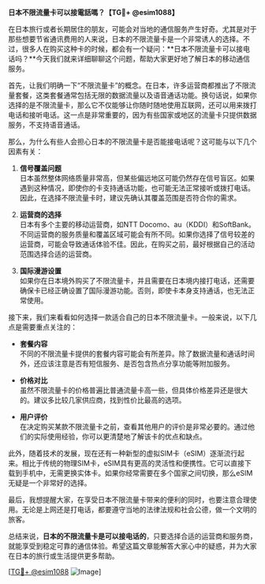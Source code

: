 **日本不限流量卡可以接電話嗎？【TG💪+ @esim1088】**

在日本旅行或者长期居住的朋友，可能会对当地的通信服务产生好奇。尤其是对于那些想要节省通讯费用的人来说，日本的不限流量卡是一个非常诱人的选择。不过，很多人在购买这种卡的时候，都会有一个疑问：**日本不限流量卡可以接电话吗？**今天我们就来详细聊聊这个问题，帮助大家更好地了解日本的移动通信服务。

首先，让我们明确一下“不限流量卡”的概念。在日本，许多运营商都推出了不限流量套餐，这类套餐通常包括无限的数据流量以及语音通话功能。换句话说，如果你选择的是不限流量卡，那么它不仅能够让你随时随地使用互联网，还可以用来拨打电话和接听电话。这一点是非常重要的，因为有些国家或地区的流量卡只提供数据服务，不支持语音通话。

那么，为什么有些人会担心日本的不限流量卡是否能接电话呢？这可能与以下几个因素有关：

1. **信号覆盖问题**  
   日本虽然整体网络质量非常高，但某些偏远地区可能仍然存在信号盲区。如果遇到这种情况，即使你的卡支持通话功能，也可能无法正常接听或拨打电话。因此，在选择不限流量卡时，建议先确认其覆盖范围是否符合你的需求。

2. **运营商的选择**  
   日本有多个主要的移动运营商，如NTT Docomo、au（KDDI）和SoftBank。不同运营商的服务质量和覆盖区域可能会有所不同。如果你选择了信号较差的运营商，可能会导致通话体验不佳。因此，在购买之前，最好根据自己的活动范围选择合适的运营商。

3. **国际漫游设置**  
   如果你在日本境外购买了不限流量卡，并且需要在日本境内接打电话，还需要确保卡已经正确设置了国际漫游功能。否则，即使卡本身支持通话，也无法正常使用。

接下来，我们来看看如何选择一款适合自己的日本不限流量卡。一般来说，以下几点是需要重点关注的：

- **套餐内容**  
  不同的不限流量卡提供的套餐内容可能会有所差异。除了数据流量和通话时间外，还应该注意是否有短信服务、是否包含热点分享功能等附加服务。

- **价格对比**  
  虽然不限流量卡的价格普遍比普通流量卡高一些，但具体价格差异还是很大的。建议多比较几家供应商，找到性价比最高的选项。

- **用户评价**  
  在决定购买某款不限流量卡之前，查看其他用户的评价是非常必要的。通过他们的实际使用经验，你可以更清楚地了解该卡的优点和缺点。

此外，随着技术的发展，现在还有一种新型的虚拟SIM卡（eSIM）逐渐流行起来。相比于传统的物理SIM卡，eSIM具有更高的灵活性和便携性。它可以直接下载到手机中，无需更换实体卡。如果你经常需要在多个国家之间切换，那么eSIM无疑是一个非常好的选择。

最后，我想提醒大家，在享受日本不限流量卡带来的便利的同时，也要注意合理使用。无论是上网还是打电话，都要遵守当地的法律法规和社会公德，做一个文明的旅客。

总结来说，**日本的不限流量卡是可以接电话的**，只要选择合适的运营商和服务商，就能享受到稳定可靠的通信体验。希望这篇文章能解答大家心中的疑惑，并为大家在日本的旅行或生活提供更多帮助。

[[TG💪+ @esim1088](https://t.me/s/esim1088) ![Image](https://i.postimg.cc/4NQfJmqS/Snipaste-2025-05-13-00-14-12.png)]